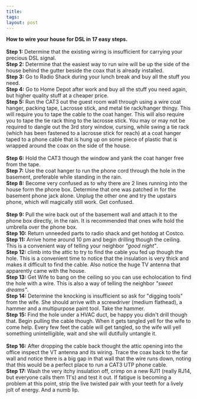 ```yaml
---
title: 
tags: 
layout: post
---
```

<b>How to wire your house for DSL in 17 easy steps.</b><br /><br /><b>Step 1:</b> Determine that the existing wiring is insufficient for carrying your precious DSL signal. <br /><b>Step 2:</b> Determine that the easiest way to run wire will be up the side of the house behind the gutter beside the coax that is already installed. <br /><b>Step 3:</b> Go to Radio Shack during your lunch break and buy all the stuff you need.<br /><b>Step 4:</b> Go to Home Depot after work and buy all the stuff you need again, but higher quality stuff at a cheaper price.<br /><b>Step 5:</b> Run the CAT3 out the guest room wall through using a wire coat hanger, packing tape, Lacrosse stick, and metal tie rack/hanger thingy.  This will require you to tape the cable to the coat hanger.  This will also require you to tape the tie rack thing to the lacrosse stick. You may or may not be required to dangle out the 3rd story window, cursing, while swing a tie rack (which has been fastened to a lacrosse stick for reach) at a coat hanger taped to a phone cable that is hung up on some piece of plastic that is wrapped around the coax on the side of the house.  <br /><b>Step 6:</b> Hold the CAT3 though the window and yank the coat hanger free from the tape.<br /><b>Step 7:</b> Use the coat hanger to run the phone cord through the hole in the basement, preferable while standing in the rain. <br /><b>Step 8:</b> Become very confused as to why there are 2 lines running into the house form the phone box.  Determine that one was patched in for the basement phone jack alone.  Unplug the other one and try the upstairs phone, which will magically still work.  Get confused.  <br /><b>Step 9:</b> Pull the wire back out of the basement wall and attach it to the phone box directly, in the rain.  It is recommended that ones wife hold the umbrella over the phone box.<br /><b>Step 10:</b> Return unneeded parts to radio shack and get hotdog at Costco. <br /><b>Step 11:</b> Arrive home around 10 pm and begin drilling though the ceiling.  This is a convenient way of telling your neighbor <i>"good night"</i>.<br /><b>Step 12:</b> climb into the attic to try to find the cable you fed up though the hole. This is a convenient time to notice that the insulation is very thick and makes it difficult to find the cable.  Also notice the huge TV antenna that apparently came with the house.<br /><b>Step 13:</b> Get Wife to bang on the ceiling so you can use echolocation to find the hole with a wire.  This is also a way of telling the neighbor <i>"sweet dreams"</i>. <br /><b>Step 14:</b> Determine the knocking is insufficient so ask for "digging tools" from the wife.  She should arrive with a screwdriver (medium flathead), a hammer and a multipurpose paint tool. Take the hammer. <br /><b>Step 15:</b> Find the hole under a HVAC duct, be happy you didn't drill though that. Begin pulling the cable though.  When it gets tangled yell for the wife to come help.  Every few feet the cable will get tangled, so the wife will yell something unintelligible, wait and she will dutifully untangle it.   <br /><b>Step 16:</b> After dropping the cable back thought the attic opening into the office inspect the VT antenna and its wiring. Trace the coax back to the far wall and notice there is a big gap in that wall that the wire runs down, noting that this would be a perfect place to run a CAT3 UTP phone cable. <br /><b>Step 17:</b> Wash the very itchy insulation off, crimp on a new RJ11 (really RJ14, but everyone calls them 11's) and test it out.  If fatigue is becoming a problem at this point, strip the live twisted pair with your teeth for a lively jolt of energy.  And a numb lip. <br />
